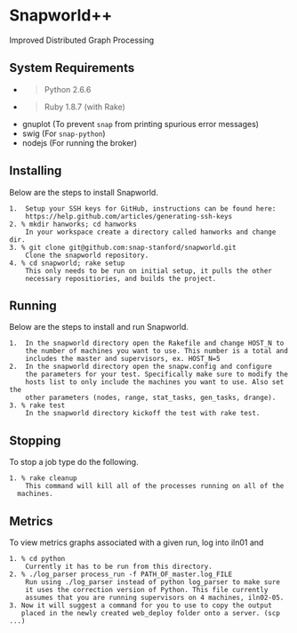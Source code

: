 Snapworld++
===========

Improved Distributed Graph Processing

System Requirements
-------------------

* > Python 2.6.6
* > Ruby 1.8.7 (with Rake)
* gnuplot (To prevent `snap` from printing spurious error messages)
* swig (For `snap-python`)
* nodejs (For running the broker)

Installing
-------

Below are the steps to install Snapworld.

    1.  Setup your SSH keys for GitHub, instructions can be found here:
        https://help.github.com/articles/generating-ssh-keys
    2. % mkdir hanworks; cd hanworks
        In your workspace create a directory called hanworks and change dir. 
    3. % git clone git@github.com:snap-stanford/snapworld.git
        Clone the snapworld repository.
    4. % cd snapworld; rake setup
        This only needs to be run on initial setup, it pulls the other
        necessary repositiories, and builds the project.

Running
-------

Below are the steps to install and run Snapworld.
  
    1.  In the snapworld directory open the Rakefile and change HOST_N to
        the number of machines you want to use. This number is a total and 
        includes the master and supervisors, ex. HOST_N=5
    2.  In the snapworld directory open the snapw.config and configure
        the parameters for your test. Specifically make sure to modify the
        hosts list to only include the machines you want to use. Also set the
        other parameters (nodes, range, stat_tasks, gen_tasks, drange).
    3. % rake test
        In the snapworld directory kickoff the test with rake test.

Stopping
-------

To stop a job type do the following.

    1. % rake cleanup
        This command will kill all of the processes running on all of the
      machines.
      
Metrics
-------

To view metrics graphs associated with a given run, log into iln01 and

    1. % cd python
        Currently it has to be run from this directory.
    2. % ./log_parser process_run -f PATH_OF_master.log_FILE
        Run using ./log_parser instead of python log_parser to make sure
        it uses the correction version of Python. This file currently
        assumes that you are running supervisors on 4 machines, iln02-05.
    3. Now it will suggest a command for you to use to copy the output
       placed in the newly created web_deploy folder onto a server. (scp ...)
